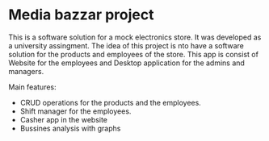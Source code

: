 # Media bazzar project

This is a software solution for a mock electronics store. It was developed as a university assingment.
The idea of this project is nto have a software solution for the products and employees of the store.
This app is consist of Website for the employees and Desktop application for the admins and managers.

Main features:
 * CRUD operations for the products and the employees.
 * Shift manager for the employees.
 * Casher app in the website
 * Bussines analysis with graphs
